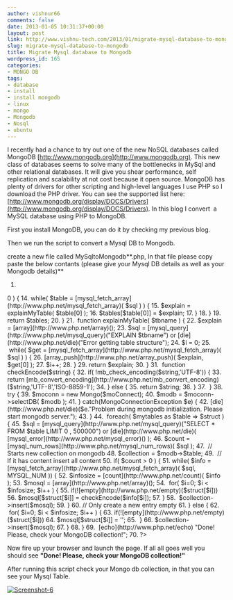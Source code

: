 ```yaml
---
author: vishnur66
comments: false
date: 2013-01-05 10:31:37+00:00
layout: post
link: http://www.vishnu-tech.com/2013/01/migrate-mysql-database-to-mongodb/
slug: migrate-mysql-database-to-mongodb
title: Migrate Mysql database to Mongodb
wordpress_id: 165
categories:
- MONGO DB
tags:
- database
- install
- install mongodb
- linux
- mongo
- Mongodb
- Nosql
- ubuntu
---
```


I recently had a chance to try out one of the new NoSQL databases called MongoDB [http://www.mongodb.org](http://www.mongodb.org). This new class of databases seems to solve many of the bottlenecks in MySql and other relational databases. It will give you shear performance, self replication and scalability at not cost because it open source. MongoDB has plenty of drivers for other scripting and high-level languages I use PHP so I download the PHP driver. You can see the supported list here: [http://www.mongodb.org/display/DOCS/Drivers](http://www.mongodb.org/display/DOCS/Drivers). In this blog I convert  a MySQL database using PHP to MongoDB.

First you install MongoDB, you can do it by checking my previous blog.

Then we run the script to convert a Mysql DB to Mongodb.

create a new file called MySqltoMongodb**.php, In that file please copy paste the below contants (please give your Mysql DB details as well as your Mongodb details)**



	
  1. 


<?php


	
  2. 


// mysql settings


	
  3. 


$mydb = "database";


	
  4. 


$myconn = [mysql_connect](http://www.php.net/mysql_connect)('localhost','user','password');


	
  5. 


$setmydb = [mysql_select_db](http://www.php.net/mysql_select_db)( $mydb );


	
  6. 


$mytables = getMyTables( $mydb );


	
  7. 


 //mongo db settings


	
  8. 


$modb = "database";


	
  9. 


$moConnect="mongodb://user:password@localhost";


	
  10. 


 function getMyTables( $dbname ) {


	
  11. 


$tables = [array](http://www.php.net/array)();


	
  12. 


$sql = [mysql_query](http://www.php.net/mysql_query)("SHOW TABLES FROM $dbname ") or [die](http://www.php.net/die)("Error getting tables from $dbname");


	
  13. 


 if( [mysql_num_rows](http://www.php.net/mysql_num_rows)( $sql ) > 0 ) {


	
  14. 


while( $table = [mysql_fetch_array](http://www.php.net/mysql_fetch_array)( $sql ) ) {


	
  15. 


$explain = explainMyTable( $table[0] );


	
  16. 


$tables[$table[0]] = $explain;


	
  17. 


}


	
  18. 


}


	
  19. 


return $tables;


	
  20. 


}


	
  21. 


 function explainMyTable( $tbname ) {


	
  22. 


$explain = [array](http://www.php.net/array)();


	
  23. 


$sql = [mysql_query](http://www.php.net/mysql_query)("EXPLAIN $tbname") or [die](http://www.php.net/die)("Error getting table structure");


	
  24. 


$i = 0;


	
  25. 


 while( $get = [mysql_fetch_array](http://www.php.net/mysql_fetch_array)( $sql ) ) {


	
  26. 


[array_push](http://www.php.net/array_push)( $explain, $get[0] );


	
  27. 


$i++;


	
  28. 


}


	
  29. 


return $explain;


	
  30. 


}


	
  31. 


 function checkEncode($string) {


	
  32. 


if( !mb_check_encoding($string,'UTF-8')) {


	
  33. 


return [mb_convert_encoding](http://www.php.net/mb_convert_encoding)($string,'UTF-8','ISO-8859-1');


	
  34. 


} else {


	
  35. 


return $string;


	
  36. 


}


	
  37. 


 }


	
  38. 


try {


	
  39. 


$moconn = new Mongo($moConnect);


	
  40. 


$modb = $moconn->selectDB( $modb );


	
  41. 


} catch(MongoConnectionException $e) {


	
  42. 


[die](http://www.php.net/die)($e."Problem during mongodb initialization. Please start mongodb server.");


	
  43. 


}


	
  44. 


 foreach( $mytables as $table => $struct ) {


	
  45. 


$sql = [mysql_query](http://www.php.net/mysql_query)("SELECT * FROM $table LIMIT 0 , 500000") or [die](http://www.php.net/die)( [mysql_error](http://www.php.net/mysql_error)() );


	
  46. 


$count = [mysql_num_rows](http://www.php.net/mysql_num_rows)( $sql );


	
  47. 


 // Starts new collection on mongodb


	
  48. 


$collection = $modb->$table;


	
  49. 


 // If it has content insert all content


	
  50. 


if( $count > 0 ) {


	
  51. 


while( $info = [mysql_fetch_array](http://www.php.net/mysql_fetch_array)( $sql, MYSQL_NUM )) {


	
  52. 


$infosize = [count](http://www.php.net/count)( $info );


	
  53. 


$mosql = [array](http://www.php.net/array)();


	
  54. 


 for( $i=0; $i < $infosize; $i++ ) {


	
  55. 


if(![empty](http://www.php.net/empty)($struct[$i]))


	
  56. 


$mosql[$struct[$i]] = checkEncode($info[$i]);


	
  57. 


}


	
  58. 


 $collection->insert($mosql);


	
  59. 


}


	
  60. 


// Only create a new entry empty


	
  61. 


} else {


	
  62. 


 for( $i=0; $i < $infosize; $i++ ) {


	
  63. 


if(![empty](http://www.php.net/empty)($struct[$i]))


	
  64. 


$mosql[$struct[$i]] = '';


	
  65. 


 }


	
  66. 


$collection->insert($mosql);


	
  67. 


}


	
  68. 


}


	
  69. 


 [echo](http://www.php.net/echo) "Done! Please, check your MongoDB collection!";


	
  70. 


?>



Now fire up your browser and launch the page. If all all goes well you should see
**"Done! Please, check your MongoDB collection!"**

After running this script check your Mongo db collection, in that you can see your Mysql Table.

[![Screenshot-6](https://www.vishnu-tech.com/wp-content/uploads/2013/01/screenshot-6.png?w=300)](https://www.vishnu-tech.com/wp-content/uploads/2013/01/screenshot-6.png)
